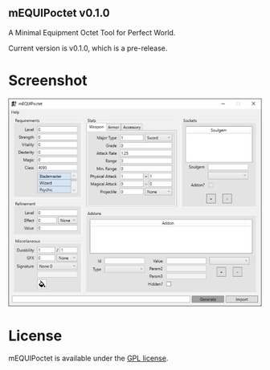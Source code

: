 ## mEQUIPoctet v0.1.0

A Minimal Equipment Octet Tool for Perfect World.

Current version is v0.1.0, which is a pre-release.

# Screenshot

![Image of Main Window](main.png)

# License

mEQUIPoctet is available under the [GPL license](https://www.gnu.org/licenses/gpl-3.0.en.html).
